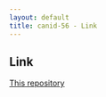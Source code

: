 ```yaml
---
layout: default
title: canid-56 - Link
---
```

## Link


[This repository](https://github.com/canid-56/blogResponsiveTest)